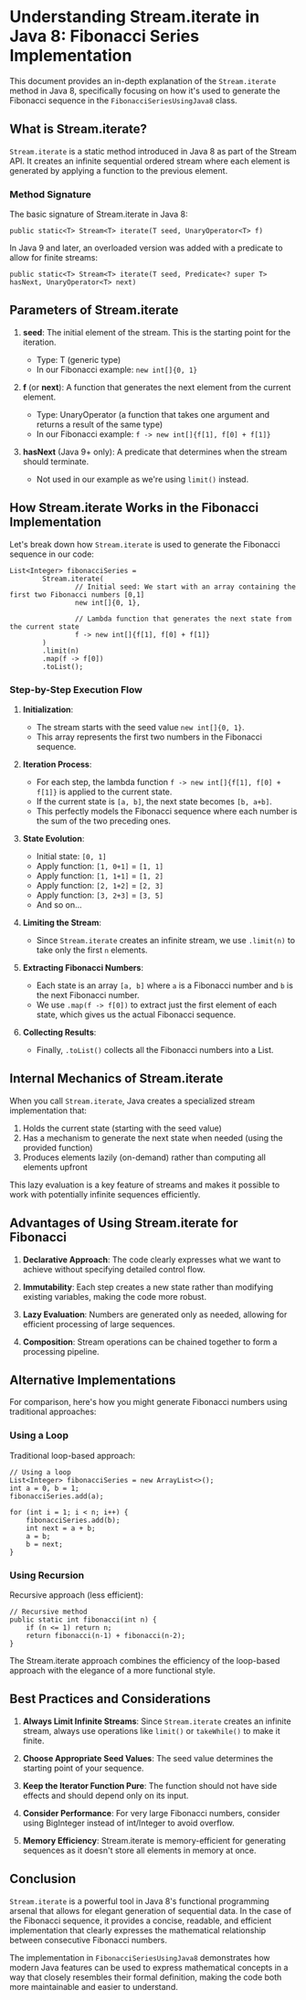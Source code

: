 # Understanding Stream.iterate in Java 8: Fibonacci Series Implementation

This document provides an in-depth explanation of the `Stream.iterate` method in Java 8, specifically focusing on how it's used to generate the Fibonacci sequence in the `FibonacciSeriesUsingJava8` class.

## What is Stream.iterate?

`Stream.iterate` is a static method introduced in Java 8 as part of the Stream API. It creates an infinite sequential ordered stream where each element is generated by applying a function to the previous element.

### Method Signature

The basic signature of Stream.iterate in Java 8:

```
public static<T> Stream<T> iterate(T seed, UnaryOperator<T> f)
```

In Java 9 and later, an overloaded version was added with a predicate to allow for finite streams:

```
public static<T> Stream<T> iterate(T seed, Predicate<? super T> hasNext, UnaryOperator<T> next)
```

## Parameters of Stream.iterate

1. **seed**: The initial element of the stream. This is the starting point for the iteration.
   - Type: T (generic type)
   - In our Fibonacci example: `new int[]{0, 1}`

2. **f** (or **next**): A function that generates the next element from the current element.
   - Type: UnaryOperator<T> (a function that takes one argument and returns a result of the same type)
   - In our Fibonacci example: `f -> new int[]{f[1], f[0] + f[1]}`

3. **hasNext** (Java 9+ only): A predicate that determines when the stream should terminate.
   - Not used in our example as we're using `limit()` instead.

## How Stream.iterate Works in the Fibonacci Implementation

Let's break down how `Stream.iterate` is used to generate the Fibonacci sequence in our code:

```
List<Integer> fibonacciSeries = 
        Stream.iterate(
                // Initial seed: We start with an array containing the first two Fibonacci numbers [0,1]
                new int[]{0, 1},

                // Lambda function that generates the next state from the current state
                f -> new int[]{f[1], f[0] + f[1]}
        ) 
        .limit(n)
        .map(f -> f[0])
        .toList();
```

### Step-by-Step Execution Flow

1. **Initialization**: 
   - The stream starts with the seed value `new int[]{0, 1}`.
   - This array represents the first two numbers in the Fibonacci sequence.

2. **Iteration Process**:
   - For each step, the lambda function `f -> new int[]{f[1], f[0] + f[1]}` is applied to the current state.
   - If the current state is `[a, b]`, the next state becomes `[b, a+b]`.
   - This perfectly models the Fibonacci sequence where each number is the sum of the two preceding ones.

3. **State Evolution**:
   - Initial state: `[0, 1]`
   - Apply function: `[1, 0+1]` = `[1, 1]`
   - Apply function: `[1, 1+1]` = `[1, 2]`
   - Apply function: `[2, 1+2]` = `[2, 3]`
   - Apply function: `[3, 2+3]` = `[3, 5]`
   - And so on...

4. **Limiting the Stream**:
   - Since `Stream.iterate` creates an infinite stream, we use `.limit(n)` to take only the first `n` elements.

5. **Extracting Fibonacci Numbers**:
   - Each state is an array `[a, b]` where `a` is a Fibonacci number and `b` is the next Fibonacci number.
   - We use `.map(f -> f[0])` to extract just the first element of each state, which gives us the actual Fibonacci sequence.

6. **Collecting Results**:
   - Finally, `.toList()` collects all the Fibonacci numbers into a List.

## Internal Mechanics of Stream.iterate

When you call `Stream.iterate`, Java creates a specialized stream implementation that:

1. Holds the current state (starting with the seed value)
2. Has a mechanism to generate the next state when needed (using the provided function)
3. Produces elements lazily (on-demand) rather than computing all elements upfront

This lazy evaluation is a key feature of streams and makes it possible to work with potentially infinite sequences efficiently.

## Advantages of Using Stream.iterate for Fibonacci

1. **Declarative Approach**: The code clearly expresses what we want to achieve without specifying detailed control flow.

2. **Immutability**: Each step creates a new state rather than modifying existing variables, making the code more robust.

3. **Lazy Evaluation**: Numbers are generated only as needed, allowing for efficient processing of large sequences.

4. **Composition**: Stream operations can be chained together to form a processing pipeline.

## Alternative Implementations

For comparison, here's how you might generate Fibonacci numbers using traditional approaches:

### Using a Loop

Traditional loop-based approach:

```
// Using a loop
List<Integer> fibonacciSeries = new ArrayList<>();
int a = 0, b = 1;
fibonacciSeries.add(a);

for (int i = 1; i < n; i++) {
    fibonacciSeries.add(b);
    int next = a + b;
    a = b;
    b = next;
}
```

### Using Recursion

Recursive approach (less efficient):

```
// Recursive method
public static int fibonacci(int n) {
    if (n <= 1) return n;
    return fibonacci(n-1) + fibonacci(n-2);
}
```

The Stream.iterate approach combines the efficiency of the loop-based approach with the elegance of a more functional style.

## Best Practices and Considerations

1. **Always Limit Infinite Streams**: Since `Stream.iterate` creates an infinite stream, always use operations like `limit()` or `takeWhile()` to make it finite.

2. **Choose Appropriate Seed Values**: The seed value determines the starting point of your sequence.

3. **Keep the Iterator Function Pure**: The function should not have side effects and should depend only on its input.

4. **Consider Performance**: For very large Fibonacci numbers, consider using BigInteger instead of int/Integer to avoid overflow.

5. **Memory Efficiency**: Stream.iterate is memory-efficient for generating sequences as it doesn't store all elements in memory at once.

## Conclusion

`Stream.iterate` is a powerful tool in Java 8's functional programming arsenal that allows for elegant generation of sequential data. In the case of the Fibonacci sequence, it provides a concise, readable, and efficient implementation that clearly expresses the mathematical relationship between consecutive Fibonacci numbers.

The implementation in `FibonacciSeriesUsingJava8` demonstrates how modern Java features can be used to express mathematical concepts in a way that closely resembles their formal definition, making the code both more maintainable and easier to understand.
